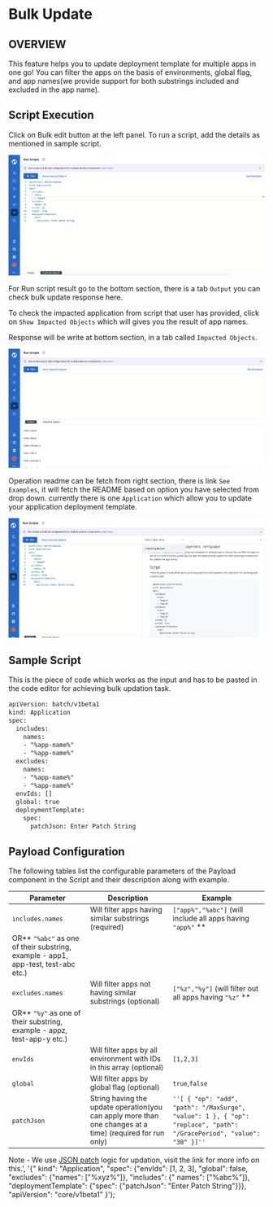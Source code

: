 # Bulk Update

## OVERVIEW

This feature helps you to update deployment template for multiple apps in one go! You can filter the apps on the basis
of environments, global flag, and app names(we provide support for both substrings included and excluded in the app
name).

## Script Execution

Click on Bulk edit button at the left panel. To run a script, add the details as mentioned in sample script.

![](../../.gitbook/assets/bulk-update-1.png)

For Run script result go to the bottom section, there is a tab `Output` you can check bulk update response here.

To check the impacted application from script that user has provided, click on `Show Impacted Objects` which will gives
you the result of app names.

Response will be write at bottom section, in a tab called `Impacted Objects`.

![](../../.gitbook/assets/bulk-update-2.png)

Operation readme can be fetch from right section, there is link `See Examples`, it will fetch the README based on option
you have selected from drop down. currently there is one `Application` which allow you to update your application
deployment template.

![](../../.gitbook/assets/bulk-update-3.png)

## Sample Script

This is the piece of code which works as the input and has to be pasted in the code editor for achieving bulk updation
task.

```
apiVersion: batch/v1beta1
kind: Application
spec:
  includes:
    names:
    - "%app-name%"
    - "%app-name%"
  excludes:
    names:
    - "%app-name%"
    - "%app-name%"
  envIds: []
  global: true
  deploymentTemplate:
    spec:
      patchJson: Enter Patch String
```

## Payload Configuration

The following tables list the configurable parameters of the Payload component in the Script and their description along
with example.

| Parameter                      | Description                        | Example                                                    |
| -------------------------- | ---------------------------------- | ---------------------------------------------------------- |
|`includes.names `        | Will filter apps having similar substrings (required)                | `["app%","%abc"]` (will include all apps having `"app%"` **
OR** `"%abc"` as one of their substring, example - app1, app-test, test-abc etc.)    |
| `excludes.names`          | Will filter apps not having similar substrings (optional)              | `["%z","%y"]`       (will filter out all apps having `"%z"` **
OR** `"%y"` as one of their substring, example - appz, test-app-y etc.)                                        |
| `envIds`       |Will filter apps by all environment with IDs in this array (optional)             | `[1,2,3]`                                                   |
| `global`       | Will filter apps by global flag (optional)           | `true`,`false`                                                        |
| `patchJson`      | String having the update operation(you can apply more than one changes at a time) (required for run only) | `''[ { "op": "add", "path": "/MaxSurge", "value": 1 }, { "op": "replace", "path": "/GracePeriod", "value": "30" }]''` |

Note - We use [JSON patch](http://jsonpatch.com/) logic for updation, visit the link for more info on this.', '{"
kind": "Application", "spec": {"envIds": [1, 2, 3], "global": false, "excludes": {"names": ["%xyz%"]}, "includes": {"
names": ["%abc%"]}, "deploymentTemplate": {"spec": {"patchJson": "Enter Patch String"}}}, "apiVersion": "core/v1beta1"
}');
